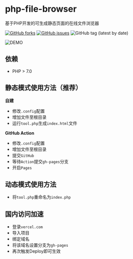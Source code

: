 # php-file-browser

基于PHP开发的可生成静态页面的在线文件浏览器

[![GitHub forks](https://img.shields.io/github/forks/file-browser/php-file-browser?style=flat-square)](https://github.com/file-browser/php-file-browser/network)
[![GitHub issues](https://img.shields.io/github/issues/file-browser/php-file-browser?style=flat-square)](https://github.com/file-browser/php-file-browser/issues)
![GitHub tag (latest by date)](https://img.shields.io/github/v/tag/file-browser/php-file-browser?style=flat-square)

![DEMO](https://cdn.jsdelivr.net/gh/file-browser/pages@latest/demo.png)

## 依赖

- PHP > 7.0

## 静态模式使用方法（推荐）

**自建**

- 修改`.config`配置
- 增加文件至根目录
- 运行`tool.php`生成`index.html`文件

**GitHub Action**

- 修改`.config`配置
- 增加文件至根目录
- 提交`GitHub`
- 等待`Action`提交`gh-pages`分支
- 开启`Pages`

## 动态模式使用方法

- 将`tool.php`重命名为`index.php`

## 国内访问加速

- 登录`vercel.com`
- 导入项目
- 绑定域名
- 将该域名设置分支为`gh-pages`
- 再次触发Deploy即可生效

